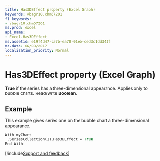 ```yaml
---
title: Has3DEffect property (Excel Graph)
keywords: vbagr10.chm67201
f1_keywords:
- vbagr10.chm67201
ms.prod: excel
api_name:
- Excel.Has3DEffect
ms.assetid: e19f4d47-ca7b-ea70-01eb-ced3c1dd343f
ms.date: 06/08/2017
localization_priority: Normal
---
```



# Has3DEffect property (Excel Graph)

 **True** if the series has a three-dimensional appearance. Applies only to bubble charts. Read/write **Boolean**.


## Example

This example gives series one on the bubble chart a three-dimensional appearance.


```vb
With myChart 
 .SeriesCollection(1).Has3DEffect = True 
End With
```

[!include[Support and feedback](~/includes/feedback-boilerplate.md)]